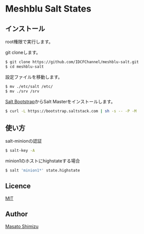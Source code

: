 # Meshblu Salt States

## インストール

root権限で実行します。

git cloneします。

```bash
$ git clone https://github.com/IDCFChannel/meshblu-salt.git
$ cd meshblu-salt
```

設定ファイルを移動します。

```bash
$ mv ./etc/salt /etc/
$ mv ./srv /srv
```

[Salt Bootstrap](https://docs.saltstack.com/en/latest/topics/tutorials/salt_bootstrap.html)からSalt Masterをインストールします。

```bash
$ curl -L https://bootstrap.saltstack.com | sh -s -- -P -M
```

## 使い方

salt-minionの認証

```bash
$ salt-key -A
```

minion1のホストにhighstateする場合

```bash
$ salt 'minion1*' state.highstate
```

## Licence

[MIT](https://github.com/tcnksm/tool/blob/master/LICENCE)

## Author

[Masato Shimizu](https://github.com/masato)

